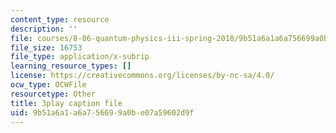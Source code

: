 ```yaml
---
content_type: resource
description: ''
file: courses/8-06-quantum-physics-iii-spring-2018/9b51a6a1a6a756699a0be07a59602d9f_R6RePgr4oBo.vtt
file_size: 16753
file_type: application/x-subrip
learning_resource_types: []
license: https://creativecommons.org/licenses/by-nc-sa/4.0/
ocw_type: OCWFile
resourcetype: Other
title: 3play caption file
uid: 9b51a6a1-a6a7-5669-9a0b-e07a59602d9f
---
```

